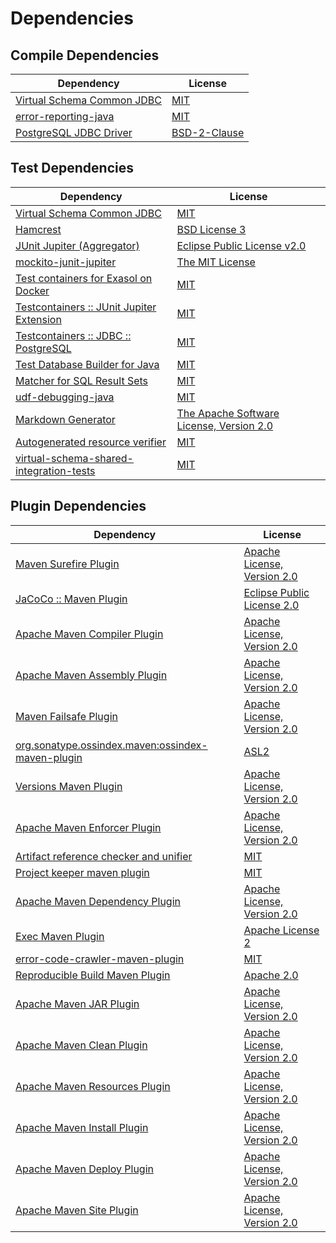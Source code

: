 <!-- @formatter:off -->
# Dependencies

## Compile Dependencies

| Dependency                      | License           |
| ------------------------------- | ----------------- |
| [Virtual Schema Common JDBC][0] | [MIT][1]          |
| [error-reporting-java][2]       | [MIT][1]          |
| [PostgreSQL JDBC Driver][4]     | [BSD-2-Clause][5] |

## Test Dependencies

| Dependency                                      | License                                        |
| ----------------------------------------------- | ---------------------------------------------- |
| [Virtual Schema Common JDBC][0]                 | [MIT][1]                                       |
| [Hamcrest][8]                                   | [BSD License 3][9]                             |
| [JUnit Jupiter (Aggregator)][10]                | [Eclipse Public License v2.0][11]              |
| [mockito-junit-jupiter][12]                     | [The MIT License][13]                          |
| [Test containers for Exasol on Docker][14]      | [MIT][1]                                       |
| [Testcontainers :: JUnit Jupiter Extension][16] | [MIT][17]                                      |
| [Testcontainers :: JDBC :: PostgreSQL][16]      | [MIT][17]                                      |
| [Test Database Builder for Java][20]            | [MIT][1]                                       |
| [Matcher for SQL Result Sets][22]               | [MIT][1]                                       |
| [udf-debugging-java][24]                        | [MIT][1]                                       |
| [Markdown Generator][26]                        | [The Apache Software License, Version 2.0][27] |
| [Autogenerated resource verifier][28]           | [MIT][1]                                       |
| [virtual-schema-shared-integration-tests][30]   | [MIT][1]                                       |

## Plugin Dependencies

| Dependency                                              | License                           |
| ------------------------------------------------------- | --------------------------------- |
| [Maven Surefire Plugin][32]                             | [Apache License, Version 2.0][33] |
| [JaCoCo :: Maven Plugin][34]                            | [Eclipse Public License 2.0][35]  |
| [Apache Maven Compiler Plugin][36]                      | [Apache License, Version 2.0][33] |
| [Apache Maven Assembly Plugin][38]                      | [Apache License, Version 2.0][33] |
| [Maven Failsafe Plugin][40]                             | [Apache License, Version 2.0][33] |
| [org.sonatype.ossindex.maven:ossindex-maven-plugin][42] | [ASL2][27]                        |
| [Versions Maven Plugin][44]                             | [Apache License, Version 2.0][33] |
| [Apache Maven Enforcer Plugin][46]                      | [Apache License, Version 2.0][33] |
| [Artifact reference checker and unifier][48]            | [MIT][1]                          |
| [Project keeper maven plugin][50]                       | [MIT][1]                          |
| [Apache Maven Dependency Plugin][52]                    | [Apache License, Version 2.0][33] |
| [Exec Maven Plugin][54]                                 | [Apache License 2][27]            |
| [error-code-crawler-maven-plugin][56]                   | [MIT][1]                          |
| [Reproducible Build Maven Plugin][58]                   | [Apache 2.0][27]                  |
| [Apache Maven JAR Plugin][60]                           | [Apache License, Version 2.0][33] |
| [Apache Maven Clean Plugin][62]                         | [Apache License, Version 2.0][33] |
| [Apache Maven Resources Plugin][64]                     | [Apache License, Version 2.0][33] |
| [Apache Maven Install Plugin][66]                       | [Apache License, Version 2.0][27] |
| [Apache Maven Deploy Plugin][68]                        | [Apache License, Version 2.0][27] |
| [Apache Maven Site Plugin][70]                          | [Apache License, Version 2.0][33] |

[50]: https://github.com/exasol/project-keeper-maven-plugin
[2]: https://github.com/exasol/error-reporting-java
[4]: https://jdbc.postgresql.org
[27]: http://www.apache.org/licenses/LICENSE-2.0.txt
[32]: https://maven.apache.org/surefire/maven-surefire-plugin/
[5]: https://jdbc.postgresql.org/about/license.html
[1]: https://opensource.org/licenses/MIT
[12]: https://github.com/mockito/mockito
[40]: https://maven.apache.org/surefire/maven-failsafe-plugin/
[20]: https://github.com/exasol/test-db-builder-java
[30]: https://github.com/exasol/virtual-schema-shared-integration-tests
[54]: http://www.mojohaus.org/exec-maven-plugin
[44]: http://www.mojohaus.org/versions-maven-plugin/
[9]: http://opensource.org/licenses/BSD-3-Clause
[36]: https://maven.apache.org/plugins/maven-compiler-plugin/
[17]: http://opensource.org/licenses/MIT
[64]: https://maven.apache.org/plugins/maven-resources-plugin/
[0]: https://github.com/exasol/virtual-schema-common-jdbc
[26]: https://github.com/Steppschuh/Java-Markdown-Generator
[62]: https://maven.apache.org/plugins/maven-clean-plugin/
[35]: https://www.eclipse.org/legal/epl-2.0/
[14]: https://github.com/exasol/exasol-testcontainers
[34]: https://www.jacoco.org/jacoco/trunk/doc/maven.html
[13]: https://github.com/mockito/mockito/blob/main/LICENSE
[22]: https://github.com/exasol/hamcrest-resultset-matcher
[52]: https://maven.apache.org/plugins/maven-dependency-plugin/
[58]: http://zlika.github.io/reproducible-build-maven-plugin
[70]: https://maven.apache.org/plugins/maven-site-plugin/
[33]: https://www.apache.org/licenses/LICENSE-2.0.txt
[28]: https://github.com/exasol/autogenerated-resource-verifier-java
[46]: https://maven.apache.org/enforcer/maven-enforcer-plugin/
[11]: https://www.eclipse.org/legal/epl-v20.html
[66]: http://maven.apache.org/plugins/maven-install-plugin/
[10]: https://junit.org/junit5/
[42]: https://sonatype.github.io/ossindex-maven/maven-plugin/
[16]: https://testcontainers.org
[24]: https://github.com/exasol/udf-debugging-java
[8]: http://hamcrest.org/JavaHamcrest/
[68]: http://maven.apache.org/plugins/maven-deploy-plugin/
[48]: https://github.com/exasol/artifact-reference-checker-maven-plugin
[56]: https://github.com/exasol/error-code-crawler-maven-plugin
[60]: https://maven.apache.org/plugins/maven-jar-plugin/
[38]: https://maven.apache.org/plugins/maven-assembly-plugin/
